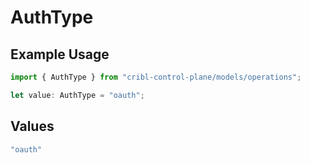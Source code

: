 # AuthType

## Example Usage

```typescript
import { AuthType } from "cribl-control-plane/models/operations";

let value: AuthType = "oauth";
```

## Values

```typescript
"oauth"
```